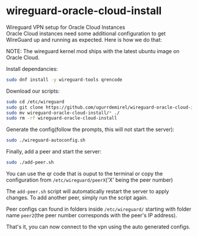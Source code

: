 # wireguard-oracle-cloud-install
Wireguard VPN setup for Oracle Cloud Instances  
Oracle Cloud instances need some additional configuration to get WireGuard up and running as expected. Here is how we do that:

NOTE: The wireguard kernel mod ships with the latest ubuntu image on Oracle Cloud.

Install dependancies:
```bash
sudo dnf install -y wireguard-tools qrencode
```

Download our scripts:
```bash
sudo cd /etc/wireguard
sudo git clone https://github.com/ugurrdemirel/wireguard-oracle-cloud-install.git
sudo mv wireguard-oracle-cloud-install/* ./
sudo rm -rf wireguard-oracle-cloud-install
```

Generate the config(follow the prompts, this will not start the server):
```bash
sudo ./wireguard-autoconfig.sh
```

Finally, add a peer and start the server:
```bash
sudo ./add-peer.sh
```

You can use the qr code that is ouput to the terminal or copy the configuration from `/etc/wireguard/peerX`('X' being the peer number)

The `add-peer.sh` script will automatically restart the server to apply changes. To add another peer, simply run the script again.

Peer configs can found in folders inside `/etc/wireguard/` starting with folder name `peer2`(the peer number corresponds with the peer's IP address).

That's it, you can now connect to the vpn using the auto generated configs.
